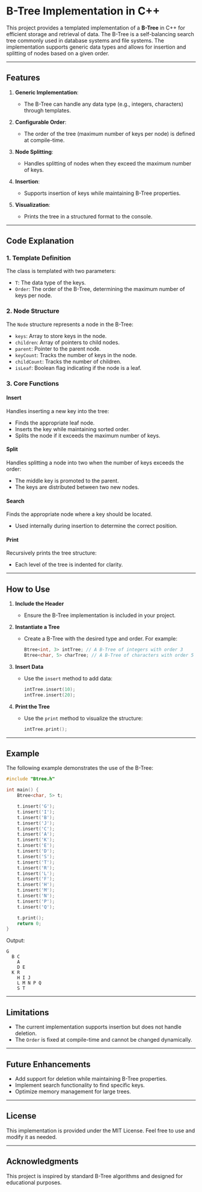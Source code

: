 # B-Tree Implementation in C++

This project provides a templated implementation of a **B-Tree** in C++ for efficient storage and retrieval of data. The B-Tree is a self-balancing search tree commonly used in database systems and file systems. The implementation supports generic data types and allows for insertion and splitting of nodes based on a given order.

---

## Features

1. **Generic Implementation**:
   - The B-Tree can handle any data type (e.g., integers, characters) through templates.
   
2. **Configurable Order**:
   - The order of the tree (maximum number of keys per node) is defined at compile-time.

3. **Node Splitting**:
   - Handles splitting of nodes when they exceed the maximum number of keys.

4. **Insertion**:
   - Supports insertion of keys while maintaining B-Tree properties.

5. **Visualization**:
   - Prints the tree in a structured format to the console.

---

## Code Explanation

### 1. **Template Definition**
The class is templated with two parameters:
- `T`: The data type of the keys.
- `Order`: The order of the B-Tree, determining the maximum number of keys per node.

### 2. **Node Structure**
The `Node` structure represents a node in the B-Tree:
- `keys`: Array to store keys in the node.
- `children`: Array of pointers to child nodes.
- `parent`: Pointer to the parent node.
- `keyCount`: Tracks the number of keys in the node.
- `childCount`: Tracks the number of children.
- `isLeaf`: Boolean flag indicating if the node is a leaf.

### 3. **Core Functions**

#### **Insert**
Handles inserting a new key into the tree:
- Finds the appropriate leaf node.
- Inserts the key while maintaining sorted order.
- Splits the node if it exceeds the maximum number of keys.

#### **Split**
Handles splitting a node into two when the number of keys exceeds the order:
- The middle key is promoted to the parent.
- The keys are distributed between two new nodes.

#### **Search**
Finds the appropriate node where a key should be located.
- Used internally during insertion to determine the correct position.

#### **Print**
Recursively prints the tree structure:
- Each level of the tree is indented for clarity.

---

## How to Use

1. **Include the Header**
   - Ensure the B-Tree implementation is included in your project.

2. **Instantiate a Tree**
   - Create a B-Tree with the desired type and order. For example:
     ```cpp
     Btree<int, 3> intTree; // A B-Tree of integers with order 3
     Btree<char, 5> charTree; // A B-Tree of characters with order 5
     ```

3. **Insert Data**
   - Use the `insert` method to add data:
     ```cpp
     intTree.insert(10);
     intTree.insert(20);
     ```

4. **Print the Tree**
   - Use the `print` method to visualize the structure:
     ```cpp
     intTree.print();
     ```

---

## Example

The following example demonstrates the use of the B-Tree:

```cpp
#include "Btree.h"

int main() {
    Btree<char, 5> t;

    t.insert('G');
    t.insert('I');
    t.insert('B');
    t.insert('J');
    t.insert('C');
    t.insert('A');
    t.insert('K');
    t.insert('E');
    t.insert('D');
    t.insert('S');
    t.insert('T');
    t.insert('R');
    t.insert('L');
    t.insert('F');
    t.insert('H');
    t.insert('M');
    t.insert('N');
    t.insert('P');
    t.insert('Q');

    t.print();
    return 0;
}
```

Output:
```
G
  B C
    A
    D E
  K R
    H I J
    L M N P Q
    S T
```

---

## Limitations

- The current implementation supports insertion but does not handle deletion.
- The `Order` is fixed at compile-time and cannot be changed dynamically.

---

## Future Enhancements

- Add support for deletion while maintaining B-Tree properties.
- Implement search functionality to find specific keys.
- Optimize memory management for large trees.

---

## License
This implementation is provided under the MIT License. Feel free to use and modify it as needed.

---

## Acknowledgments
This project is inspired by standard B-Tree algorithms and designed for educational purposes.

